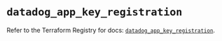 # `datadog_app_key_registration`

Refer to the Terraform Registry for docs: [`datadog_app_key_registration`](https://registry.terraform.io/providers/datadog/datadog/3.73.0/docs/resources/app_key_registration).
